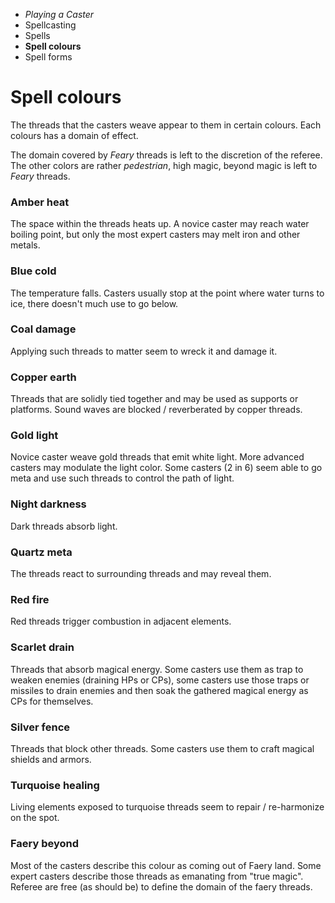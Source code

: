 
<!-- .margin.compass -->
* _Playing a Caster_
* Spellcasting
* Spells
* **Spell colours**
* Spell forms


<!-- <div.two-columns> -->
<!-- <div.left-column> -->

# Spell colours

The threads that the casters weave appear to them in certain colours. Each colours has a domain of effect.

The domain covered by _Feary_ threads is left to the discretion of the referee. The other colors are rather _pedestrian_, high magic, beyond magic is left to _Feary_ threads.

### Amber **heat**

The space within the threads heats up. A novice caster may reach water boiling point, but only the most expert casters may melt iron and other metals.

### Blue **cold**

The temperature falls. Casters usually stop at the point where water turns to ice, there doesn't much use to go below.

### Coal **damage**

Applying such threads to matter seem to wreck it and damage it.

### Copper **earth**

Threads that are solidly tied together and may be used as supports or platforms. Sound waves are blocked / reverberated by copper threads.

### Gold **light**

Novice caster weave gold threads that emit white light. More advanced casters may modulate the light color. Some casters (2 in 6) seem able to go meta and use such threads to control the path of light.

### Night **darkness**

Dark threads absorb light.

<!-- </div.left-column> -->
<!-- <div.right-column> -->

### Quartz **meta**

The threads react to surrounding threads and may reveal them.

### Red **fire**

Red threads trigger combustion in adjacent elements.

### Scarlet **drain**

Threads that absorb magical energy. Some casters use them as trap to weaken enemies (draining HPs or CPs), some casters use those traps or missiles to drain enemies and then soak the gathered magical energy as CPs for themselves.

### Silver **fence**

Threads that block other threads. Some casters use them to craft magical shields and armors.

### Turquoise **healing**

Living elements exposed to turquoise threads seem to repair / re-harmonize on the spot.

### Faery **beyond**

Most of the casters describe this colour as coming out of Faery land. Some expert casters describe those threads as emanating from "true magic". Referee are free (as should be) to define the domain of the faery threads.

<!-- </div.right-column> -->
<!-- </div.two-columns> -->

